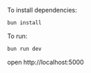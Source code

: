 To install dependencies:
```sh
bun install
```

To run:
```sh
bun run dev
```

open http://localhost:5000
